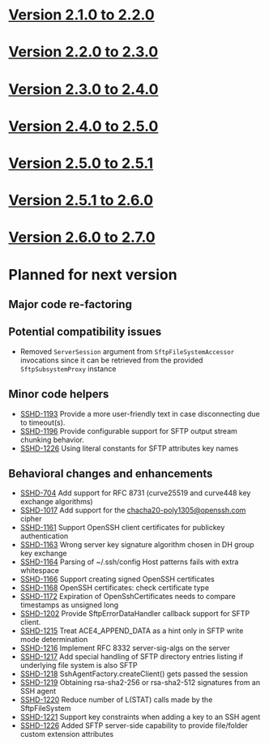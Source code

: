 # [Version 2.1.0 to 2.2.0](./docs/changes/2.2.0.md)

# [Version 2.2.0 to 2.3.0](./docs/changes/2.3.0.md)

# [Version 2.3.0 to 2.4.0](./docs/changes/2.4.0.md)

# [Version 2.4.0 to 2.5.0](./docs/changes/2.5.0.md)

# [Version 2.5.0 to 2.5.1](./docs/changes/2.5.1.md)

# [Version 2.5.1 to 2.6.0](./docs/changes/2.6.0.md)

# [Version 2.6.0 to 2.7.0](./docs/changes/2.7.0.md)

# Planned for next version

## Major code re-factoring

## Potential compatibility issues

* Removed `ServerSession` argument from `SftpFileSystemAccessor` invocations since it can be retrieved from the provided `SftpSubsystemProxy` instance

## Minor code helpers

* [SSHD-1193](https://issues.apache.org/jira/browse/SSHD-1193) Provide a more user-friendly text in case disconnecting due to timeout(s).
* [SSHD-1196](https://issues.apache.org/jira/browse/SSHD-1196) Provide configurable support for SFTP output stream chunking behavior.
* [SSHD-1226](https://issues.apache.org/jira/browse/SSHD-1226) Using literal constants for SFTP attributes key names

## Behavioral changes and enhancements

* [SSHD-704](https://issues.apache.org/jira/browse/SSHD-704) Add support for RFC 8731 (curve25519 and curve448 key exchange algorithms)
* [SSHD-1017](https://issues.apache.org/jira/browse/SSHD-1017) Add support for the chacha20-poly1305@openssh.com cipher
* [SSHD-1161](https://issues.apache.org/jira/browse/SSHD-1161) Support OpenSSH client certificates for publickey authentication
* [SSHD-1163](https://issues.apache.org/jira/browse/SSHD-1163) Wrong server key signature algorithm chosen in DH group key exchange
* [SSHD-1164](https://issues.apache.org/jira/browse/SSHD-1164) Parsing of ~/.ssh/config Host patterns fails with extra whitespace
* [SSHD-1166](https://issues.apache.org/jira/browse/SSHD-1166) Support creating signed OpenSSH certificates
* [SSHD-1168](https://issues.apache.org/jira/browse/SSHD-1168) OpenSSH certificates: check certificate type
* [SSHD-1172](https://issues.apache.org/jira/browse/SSHD-1172) Expiration of OpenSshCertificates needs to compare timestamps as unsigned long
* [SSHD-1202](https://issues.apache.org/jira/browse/SSHD-1202) Provide SftpErrorDataHandler callback support for SFTP client.
* [SSHD-1215](https://issues.apache.org/jira/browse/SSHD-1215) Treat ACE4_APPEND_DATA as a hint only in SFTP write mode determination
* [SSHD-1216](https://issues.apache.org/jira/browse/SSHD-1216) Implement RFC 8332 server-sig-algs on the server
* [SSHD-1217](https://issues.apache.org/jira/browse/SSHD-1217) Add special handling of SFTP directory entries listing if underlying file system is also SFTP
* [SSHD-1218](https://issues.apache.org/jira/browse/SSHD-1218) SshAgentFactory.createClient() gets passed the session
* [SSHD-1219](https://issues.apache.org/jira/browse/SSHD-1219) Obtaining rsa-sha2-256 or rsa-sha2-512 signatures from an SSH agent
* [SSHD-1220](https://issues.apache.org/jira/browse/SSHD-1220) Reduce number of L(STAT) calls made by the SftpFileSystem
* [SSHD-1221](https://issues.apache.org/jira/browse/SSHD-1221) Support key constraints when adding a key to an SSH agent
* [SSHD-1226](https://issues.apache.org/jira/browse/SSHD-1226) Added SFTP server-side capability to provide file/folder custom extension attributes
